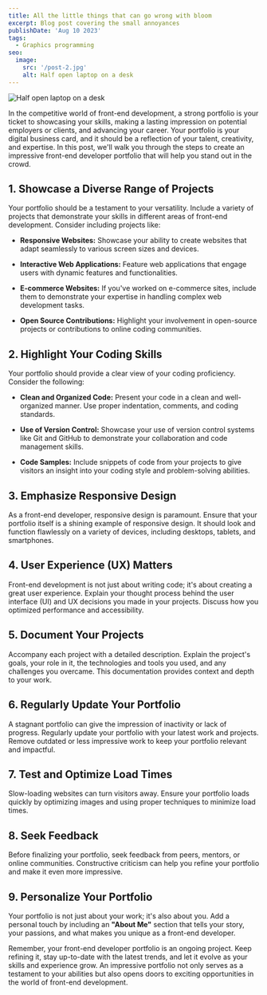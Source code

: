 ```yaml
---
title: All the little things that can go wrong with bloom
excerpt: Blog post covering the small annoyances 
publishDate: 'Aug 10 2023'
tags:
  - Graphics programming
seo:
  image:
    src: '/post-2.jpg'
    alt: Half open laptop on a desk
---
```


![Half open laptop on a desk](/post-2.jpg)


In the competitive world of front-end development, a strong portfolio is your ticket to showcasing your skills, making a lasting impression on potential employers or clients, and advancing your career. Your portfolio is your digital business card, and it should be a reflection of your talent, creativity, and expertise. In this post, we'll walk you through the steps to create an impressive front-end developer portfolio that will help you stand out in the crowd.

## 1. Showcase a Diverse Range of Projects

Your portfolio should be a testament to your versatility. Include a variety of projects that demonstrate your skills in different areas of front-end development. Consider including projects like:

- **Responsive Websites:** Showcase your ability to create websites that adapt seamlessly to various screen sizes and devices.

- **Interactive Web Applications:** Feature web applications that engage users with dynamic features and functionalities.

- **E-commerce Websites:** If you've worked on e-commerce sites, include them to demonstrate your expertise in handling complex web development tasks.

- **Open Source Contributions:** Highlight your involvement in open-source projects or contributions to online coding communities.

## 2. Highlight Your Coding Skills

Your portfolio should provide a clear view of your coding proficiency. Consider the following:

- **Clean and Organized Code:** Present your code in a clean and well-organized manner. Use proper indentation, comments, and coding standards.

- **Use of Version Control:** Showcase your use of version control systems like Git and GitHub to demonstrate your collaboration and code management skills.

- **Code Samples:** Include snippets of code from your projects to give visitors an insight into your coding style and problem-solving abilities.

## 3. Emphasize Responsive Design

As a front-end developer, responsive design is paramount. Ensure that your portfolio itself is a shining example of responsive design. It should look and function flawlessly on a variety of devices, including desktops, tablets, and smartphones.

## 4. User Experience (UX) Matters

Front-end development is not just about writing code; it's about creating a great user experience. Explain your thought process behind the user interface (UI) and UX decisions you made in your projects. Discuss how you optimized performance and accessibility.

## 5. Document Your Projects

Accompany each project with a detailed description. Explain the project's goals, your role in it, the technologies and tools you used, and any challenges you overcame. This documentation provides context and depth to your work.

## 6. Regularly Update Your Portfolio

A stagnant portfolio can give the impression of inactivity or lack of progress. Regularly update your portfolio with your latest work and projects. Remove outdated or less impressive work to keep your portfolio relevant and impactful.

## 7. Test and Optimize Load Times

Slow-loading websites can turn visitors away. Ensure your portfolio loads quickly by optimizing images and using proper techniques to minimize load times.

## 8. Seek Feedback

Before finalizing your portfolio, seek feedback from peers, mentors, or online communities. Constructive criticism can help you refine your portfolio and make it even more impressive.

## 9. Personalize Your Portfolio

Your portfolio is not just about your work; it's also about you. Add a personal touch by including an **"About Me"** section that tells your story, your passions, and what makes you unique as a front-end developer.

Remember, your front-end developer portfolio is an ongoing project. Keep refining it, stay up-to-date with the latest trends, and let it evolve as your skills and experience grow. An impressive portfolio not only serves as a testament to your abilities but also opens doors to exciting opportunities in the world of front-end development.

